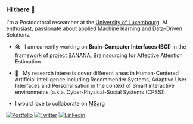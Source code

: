 ### Hi there 👋  

I'm a Postdoctoral researcher at the [University of Luxembourg](https://www.uni.lu/), AI enthusiast, passionate about applied Machine learning and Data-Driven Solutions.

* 🛠  &nbsp;	 I am currently working on <b>Brain-Computer Interfaces (BCI)</b> in the framework of project [BANANA](https://www.chistera.eu/projects/banana), Brainsourcing for Affective Attention Estimation.

* 🔎  &nbsp;	 My research interests cover different areas in Human-Centered Artificial Intelligence including Recommender Systems, Adaptive User Interfaces and Personalisation in the context of Smart interactive environments (a.k.a. Cyber-Physical-Social Systems (CPSS)).

* I would love to collaborate on [MSarg](https://github.com/Bekyilma/MS_arg)



[![Portfolio](https://img.shields.io/badge/Portfolio-BereketYILMA-Black?style=flat-square&logo=&link=https://surafelml.github.io)](https://bekyilma.github.io/)
[![Twitter](https://img.shields.io/badge/Twitter-Profile-black?style=flat-square&logo=twitter&link=https://twitter.com/surafelml)](https://twitter.com/bek_yilma)
[![Linkedin](https://img.shields.io/badge/Linkedin-Profile-black?style=flat-square&logo=Linkedin&logoColor=white&link=https://www.linkedin.com/in/surafelml/)](https://www.linkedin.com/in/bekyilma/)
